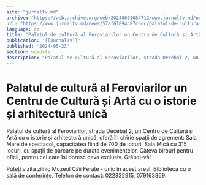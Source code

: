 ```yaml
---
site: "jurnaltv.md"
archive: "https://web.archive.org/web/20240601084712/www.jurnaltv.md/news/57af61894c87cbcc/palatul-de-cultura-al-feroviarilor-un-centru-de-cultura-si-arta-cu-o-istorie-si-arhitectura-unica.html"
url: "https://www.jurnaltv.md/news/57af61894c87cbcc/palatul-de-cultura-al-feroviarilor-un-centru-de-cultura-si-arta-cu-o-istorie-si-arhitectura-unica.html"
language: ro
title: "Palatul de cultură al Feroviarilor un Centru de Cultură și Artă cu o istorie și arhitectură unică"
publication: '[[JurnalTV]]'
published: '2024-05-23'
section: novosti
description: "Palatul de cultură al Feroviarilor, strada Decebal 2, un Centru de Cultură și Artă cu o istorie și arhitectură unică, oferă în chirie spații de agrement: Sala Mare de spectacol, capacitatea fiind de 700 de locuri, Sala Mică cu 315 locuri, cu spații de parcare pe durata evenimentelor. Câteva birouri pentru oficii, pentru cei care își doresc ceva exclusiv. Grăbiți-vă!"
---
```


# Palatul de cultură al Feroviarilor un Centru de Cultură și Artă cu o istorie și arhitectură unică

Palatul de cultură al Feroviarilor, strada Decebal 2, un Centru de Cultură și Artă cu o istorie și arhitectură unică, oferă în chirie spații de agrement: Sala Mare de spectacol, capacitatea fiind de 700 de locuri, Sala Mică cu 315 locuri, cu spații de parcare pe durata evenimentelor. Câteva birouri pentru oficii, pentru cei care își doresc ceva exclusiv. Grăbiți-vă!

Puteți vizita zilnic Muzeul Căii Ferate - unic în acest areal. Biblioteca cu o sală de conferințe. Telefon de contact: 022832915, 079163369.